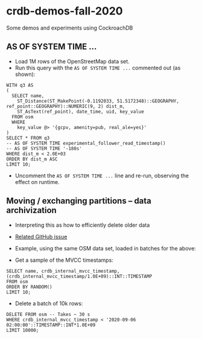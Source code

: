 # crdb-demos-fall-2020
Some demos and experiments using CockroachDB


## AS OF SYSTEM TIME ...

* Load 1M rows of the OpenStreetMap data set.
* Run this query with the `AS OF SYSTEM TIME ...` commented out (as shown):

```
WITH q3 AS
(
  SELECT name,
    ST_Distance(ST_MakePoint(-0.1192033, 51.5172348)::GEOGRAPHY, ref_point::GEOGRAPHY)::NUMERIC(9, 2) dist_m,
    ST_AsText(ref_point), date_time, uid, key_value
  FROM osm
  WHERE
    key_value @> '{gcpv, amenity=pub, real_ale=yes}'
)
SELECT * FROM q3
-- AS OF SYSTEM TIME experimental_follower_read_timestamp()
-- AS OF SYSTEM TIME '-180s'
WHERE dist_m < 2.0E+03
ORDER BY dist_m ASC
LIMIT 10;
```

* Uncomment the `AS OF SYSTEM TIME ...` line and re-run, observing the effect on runtime.

## Moving / exchanging partitions – data archivization

* Interpreting this as how to efficiently delete older data 
* [Related GitHub issue](https://github.com/cockroachdb/docs/issues/5647)
* Example, using the same OSM data set, loaded in batches for the above:

* Get a sample of the MVCC timestamps:
```
SELECT name, crdb_internal_mvcc_timestamp, (crdb_internal_mvcc_timestamp/1.0E+09)::INT::TIMESTAMP
FROM osm
ORDER BY RANDOM()
LIMIT 10;
```

* Delete a batch of 10k rows:
```
DELETE FROM osm -- Takes ~ 30 s
WHERE crdb_internal_mvcc_timestamp < '2020-09-06 02:00:00'::TIMESTAMP::INT*1.0E+09
LIMIT 10000;
```


